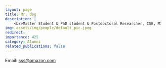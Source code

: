 ```yaml
---
layout: page
title: Mr. dog
description: |
    <br>Master Student & PhD student & Postdoctoral Researcher, CSE, MIT<br>Sep 2018 -- Jul 2023<br><span style='color:blue'>Director, Amazon Science</span>&lt;br&gt;Email: &lt;a href=&quot;mailto:sss@amazon.com&quot;&gt;sss@amazon.com&lt;/a&gt;
img: assets/img/people/default_pic.jpeg
redirect: 
importance: 425
category: Alumni
related_publications: false
---
```

Email: [sss@amazon.com](mailto:sss@amazon.com)
